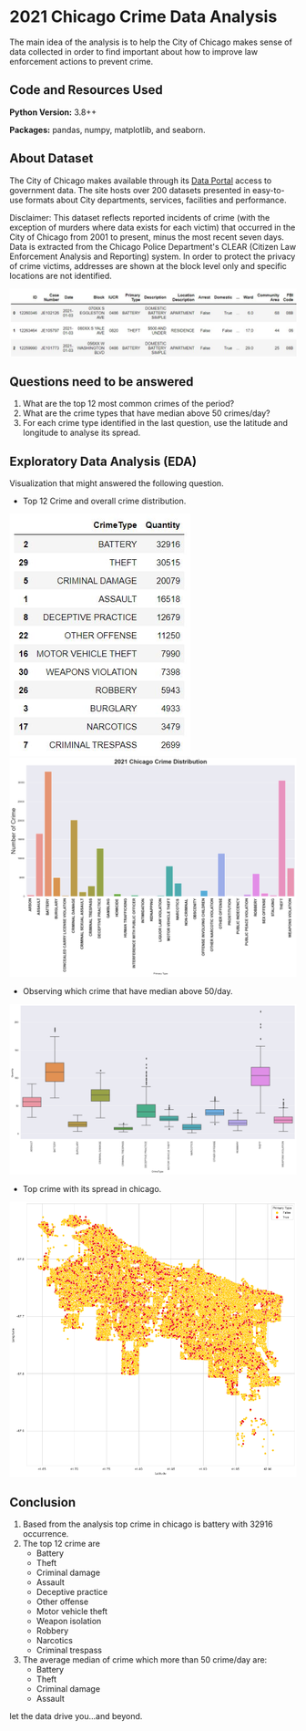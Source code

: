 # 2021 Chicago Crime Data Analysis

The main idea of the analysis is to help the City of Chicago makes sense of data collected in order to find important about how to improve law enforcement actions to prevent crime. 

## Code and Resources Used 
**Python Version:** 3.8++

**Packages:** pandas, numpy, matplotlib, and seaborn.

## About Dataset
The City of Chicago makes available through its [Data Portal](https://data.cityofchicago.org/Public-Safety/Crimes-2001-to-present/ijzp-q8t2/data) access to government data. The site hosts over 200 datasets presented in easy-to-use formats about City departments, services, facilities and performance.

Disclaimer: This dataset reflects reported incidents of crime (with the exception of murders where data exists for each victim) that occurred in the City of Chicago from 2001 to present, minus the most recent seven days. Data is extracted from the Chicago Police Department's CLEAR (Citizen Law Enforcement Analysis and Reporting) system. In order to protect the privacy of crime victims, addresses are shown at the block level only and specific locations are not identified.

![Dataset](https://github.com/aimanraz/cgo-crm-analysis/blob/main/img/top_row.JPG)

## Questions need to be answered

1. What are the top 12 most common crimes of the period?
2. What are the crime types that have median above 50 crimes/day?
3. For each crime type identified in the last question, use the latitude and longitude to analyse its spread.

## Exploratory Data Analysis (EDA)
Visualization that might answered the following question.

* Top 12 Crime and overall crime distribution.

![Top 12 crime](https://github.com/aimanraz/cgo-crm-analysis/blob/main/img/top12crime.JPG)
![Crime distribution](https://github.com/aimanraz/cgo-crm-analysis/blob/main/img/crime_dist.png)

* Observing which crime that have median above 50/day.

![Dashboard](https://github.com/aimanraz/cgo-crm-analysis/blob/main/img/boxplt.png)

* Top crime with its spread in chicago.

![Dashboard](https://github.com/aimanraz/cgo-crm-analysis/blob/main/img/analyze_spread.png)

## Conclusion
1. Based from the analysis top crime in chicago is battery with 32916 occurrence. 
2. The top 12 crime are 
    * Battery
    * Theft
    * Criminal damage
    * Assault
    * Deceptive practice
    * Other offense
    * Motor vehicle theft
    * Weapon isolation
    * Robbery
    * Narcotics
    * Criminal trespass
3. The average median of crime which more than 50 crime/day are:
    * Battery
    * Theft
    * Criminal damage
    * Assault

let the data drive you...and beyond.
